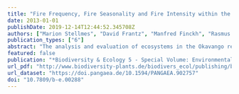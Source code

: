 ```yaml
---
title: "Fire Frequency, Fire Seasonality and Fire Intensity within the Okavango Region Derived from MODIS Fire Products"
date: 2013-01-01
publishDate: 2019-12-14T12:44:52.345708Z
authors: ["Marion Stellmes", "David Frantz", "Manfred Finckh", "Rasmus Revermann", "Achim Röder", "Joachim Hill"]
publication_types: ["6"]
abstract: "The analysis and evaluation of ecosystems in the Okavango region must include a thorough analysis of the fire regime. This requires a full understanding of its components such as fire frequency, fire season and fire intensity. For the Okavango region these components were derived based on an extensive multi-scale compilation of the MODIS products “Active Fire” (AF) and “Burned Area” (BA) covering the period 2001 to 2012. The integrated analysis of these mutually exclusive datasets allowed for a comprehensive characterisation of important descriptors of the large scale fire regime. The descriptive fire parameters are discussed considering dominant land cover classes. These were derived by clustering phenological metrics which were in turn derived by analysing temporally dense MODIS time series of the Enhanced Vegetation Index (EVI).The variation within the study area regarding the overall area affected by fire, the fire frequency as well as the fire seasonality can be explained to a high degree by land cover and local human fire management practises. Thus, Miombo woodlands are less affected by fires than other vegetation communities like for instance thornbush savannahs or grasslands in the river valleys of the upper catchment.We provide a considerable overview of spatial and temporal fire dynamics within the Okavango region. This is an important step in generating the necessary information required to feed into land use management scenarios."
featured: false
publication: "*Biodiversity & Ecology 5 - Special Volume: Environmental Assessments in the Okavango Region*"
url_pdf: "http://www.biodiversity-plants.de/biodivers_ecol/publishing/b-e.00288.pdf"
url_dataset: "https://doi.pangaea.de/10.1594/PANGAEA.902757"
doi: "10.7809/b-e.00288"
---
```


